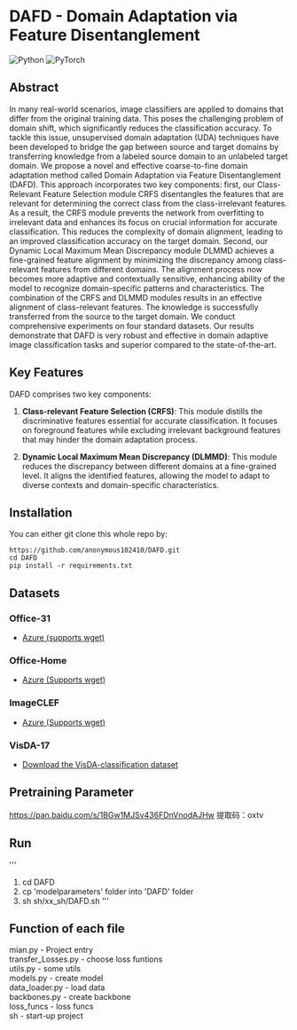 # DAFD - Domain Adaptation via Feature Disentanglement

![Python](https://img.shields.io/badge/python-3.9%2B-blue)
![PyTorch](https://img.shields.io/badge/pytorch-1.8%2B-orange)  
## Abstract

In many real-world scenarios, image classifiers are applied to domains that differ from the original training data. This poses the challenging problem of domain shift, which significantly reduces the classification accuracy. To tackle this issue, unsupervised domain adaptation (UDA) techniques have been developed to bridge the gap between source and target domains by transferring knowledge from a labeled source domain to an unlabeled target domain. We propose a novel and effective coarse-to-fine domain adaptation method called Domain Adaptation via Feature Disentanglement (DAFD). This approach incorporates two key components: first, our Class-Relevant Feature Selection module CRFS disentangles the features that are relevant for determining the correct class from the class-irrelevant features. As a result, the CRFS module prevents the network from overfitting to irrelevant data and enhances its focus on crucial information for accurate classification. This reduces the complexity of domain alignment, leading to an improved classification accuracy on the target domain. Second, our Dynamic Local Maximum Mean Discrepancy module DLMMD achieves a fine-grained feature alignment by minimizing the discrepancy among class-relevant features from different domains. The alignment process now becomes more adaptive and contextually sensitive, enhancing ability of the model to recognize domain-specific patterns and characteristics. The combination of the CRFS and DLMMD modules results in an effective alignment of class-relevant features. The knowledge is successfully transferred from the source to the target domain. We conduct comprehensive experiments on four standard datasets. Our results demonstrate that DAFD is very robust and effective in domain adaptive image classification tasks and superior compared to the state-of-the-art.


## Key Features

DAFD comprises two key components:

1. **Class-relevant Feature Selection (CRFS)**: This module distills the discriminative features essential for accurate classification. It focuses on foreground features while excluding irrelevant background features that may hinder the domain adaptation process.

2. **Dynamic Local Maximum Mean Discrepancy (DLMMD)**: This module reduces the discrepancy between different domains at a fine-grained level. It aligns the identified features, allowing the model to adapt to diverse contexts and domain-specific characteristics.

## Installation

You can either git clone this whole repo by:

```
https://github.com/anonymous102410/DAFD.git
cd DAFD
pip install -r requirements.txt
```

## Datasets
### Office-31
- [Azure (supports wget)](https://wjdcloud.blob.core.windows.net/dataset/OFFICE31.zip)
### Office-Home
- [Azure (Supports wget)](https://wjdcloud.blob.core.windows.net/dataset/OfficeHome.zip)
### ImageCLEF
- [Azure (Supports wget)](https://wjdcloud.blob.core.windows.net/dataset/image_CLEF.zip)
### VisDA-17
- [Download the VisDA-classification dataset](http://csr.bu.edu/ftp/visda17/clf/)

## Pretraining Parameter
https://pan.baidu.com/s/1BGw1MJSv436FDnVnodAJHw 提取码：oxtv

## Run
'''
1. cd DAFD
2. cp 'modelparameters' folder into 'DAFD' folder
3. sh sh/xx_sh/DAFD.sh
'''

## Function of each file
mian.py - Project entry<br />
transfer_Losses.py - choose loss funtions<br />
utils.py - some utils<br />
models.py - create model<br />
data_loader.py - load data<br />
backbones.py - create backbone<br />
loss_funcs - loss funcs<br />
sh - start-up project<br />
